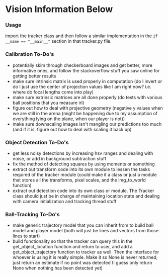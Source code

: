 # Vision Information Below

### Usage
import the tracker class and then follow a similar implementation in the `if
__name == "__main__"` section in that tracker.py file.

### Calibration To-Do's
- potentially skim through checkerboard images and get better, more informative
ones, and follow the stackoverflow stuff you saw online for getting better results
- make sure intrinsic matrix is used properly in computation (do I invert or do
I just use the center of projection values like I am right now? i.e. where do
focal lengths come into play)
- make sure extrinsic matrices are all done properly (do tests with various ball
positions that you measure irl)
- figure out how to deal with projective geometry (negative y values when we are still in the arena (might be happening due to my assumption of everything lying
on the plane, when our player is not))
- make sure downscaling images isn't mangling our predictions too much (and if it is, figure out how to deal with scaling it back up)

### Object Detection To-Do's
- get less noisy detections by increasing hsv ranges and dealing with noise, or add in background subtraction stuff
- fix the method of detecting squares by using moments or something
- extract out transform code into its own module to lessen the tasks required
of the tracker module (could make it a class or just a module that stores
all the transforms, pixel scales, and the img_to_world function)
- extract out detection code into its own class or module. The Tracker class
should just be in charge of maintaining location state and dealing with camera
initialization and tracking thread stuff

### Ball-Tracking To-Do's
- make generic trajectory model that you can inherit from to build ball model
and player model (both will just be lines and vectors from those lines to start)
- build functionality so that the tracker can query this in the get_object_location function and return to user, and add a get_object_trajectory
function to tracker as well. Then the interface for whoever is using it is really
simple. Make it so None is never returned, just return an estimate if no point
was detected (I guess only return None when nothing has been detected yet)
